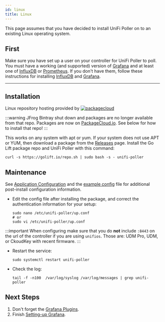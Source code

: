 ```yaml
---
id: linux
title: Linux
---
```


This page assumes that you have decided to install UniFi Poller on to an existing Linux operating system.

## First

Make sure you have set up a user on your controller for UniFi Poller to poll. You must have
a working (and supported) version of [Grafana](../dependencies/grafana) and at
least one of [InfluxDB](../dependencies/influxDB) or [Prometheus](../dependencies/prometheus).
If you don't have them, follow these instructions for installing
[InfluxDB](../dependencies/influxdb) and [Grafana](../dependencies/grafana).

---

## Installation

Linux repository hosting provided by
[![packagecloud](https://docs.golift.io/integrations/packagecloud-full.png "PackageCloud.io")](http://packagecloud.io)

:::warning
JFrog Bintray shut down and packages are no longer available from that repo.
Packages are now on [PackageCloud.io](https://packagecloud.io).
See below for how to install that repo!
:::

This works on any system with apt or yum. If your system does not use APT or YUM,
then download a package from the [Releases](https://github.com/Notifiarr/notifiarr/releases) page.
Install the Go Lift package repo and UniFi Poller with this command:

```shell
curl -s https://golift.io/repo.sh | sudo bash -s - unifi-poller
```

## Maintenance

See [Application Configuration](../install/configuration) and the
[example config](https://github.com/unifi-poller/unifi-poller/blob/master/examples/up.conf.example)
file for additional post-install configuration information.

- Edit the config file after installing the package, and correct the authentication
  information for your setup:
  ```shell
  sudo nano /etc/unifi-poller/up.conf
  # or
  sudo vi /etc/unifi-poller/up.conf
  ```

:::important
When configuring make sure that you do **not** include `:8443` on the url of the
controller if you are using `unifios`. Those are: UDM Pro, UDM, or CkoudKey with recent firmware.
:::

- Restart the service:
  ```shell
  sudo systemctl restart unifi-poller
  ```
- Check the log:
  ```shell
  tail -f -n100  /var/log/syslog /var/log/messages | grep unifi-poller
  ```

## Next Steps

1. Don't forget the [Grafana Plugins](../dependencies/grafana#plugins).
1. Finish [Setting-up Grafana](../install/grafana).
